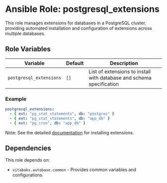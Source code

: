 # Ansible Role: postgresql_extensions

This role manages extensions for databases in a PostgreSQL cluster, providing automated installation and configuration of extensions across multiple databases.

## Role Variables

| Variable | Default | Description |
|----------|---------|-------------|
| `postgresql_extensions` | `[]` | List of extensions to install with database and schema specification |

### Example

```yaml
postgresql_extensions:
  - { ext: "pg_stat_statements", db: "postgres" }
  - { ext: "pg_stat_statements", db: "app_db" }
  - { ext: "pg_cron", db: "app_db" }
```

Note: See the detailed [documentation](https://autobase.tech/docs/extensions/install) for installing extensions.

## Dependencies

This role depends on:
- `vitabaks.autobase.common` - Provides common variables and configurations
